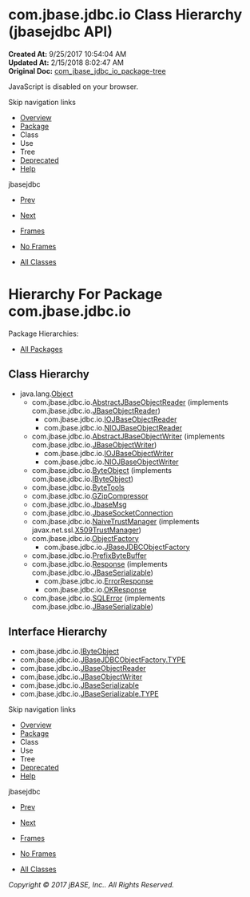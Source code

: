 # com.jbase.jdbc.io Class Hierarchy (jbasejdbc   API)

**Created At:** 9/25/2017 10:54:04 AM  
**Updated At:** 2/15/2018 8:02:47 AM  
**Original Doc:** [com_jbase_jdbc_io_package-tree](https://docs.jbase.com/39232-io/com_jbase_jdbc_io_package-tree)  

<!--<br>    try {<br>        if (location.href.indexOf('is-external=true') == -1) {<br>            parent.document.title="com.jbase.jdbc.io Class Hierarchy (jbasejdbc   API)";<br>        }<br>    }<br>    catch(err) {<br>    }<br>//-->
JavaScript is disabled on your browser.

Skip navigation links

- [Overview](../../../../overview-summary.html)
- [Package](./../com.jbase.jdbc.io-%28jbasejdbc---api%29)
- Class
- Use
- Tree
- [Deprecated](../../../../deprecated-list.html)
- [Help](../../../../help-doc.html)


jbasejdbc <br>

- [Prev](./../../driver/com.jbase.jdbc.driver-class-hierarchy-%28jbasejdbc---api%29)
- [Next](./../charset/com.jbase.jdbc.io.charset-class-hierarchy-%28jbasejdbc---api%29)


- [Frames](./.)
- [No Frames](./.)


- [All Classes](../../../../allclasses-noframe.html)


<!--<br>  allClassesLink = document.getElementById("allclasses\_navbar\_top");<br>  if(window==top) {<br>    allClassesLink.style.display = "block";<br>  }<br>  else {<br>    allClassesLink.style.display = "none";<br>  }<br>  //-->

# Hierarchy For Package com.jbase.jdbc.io
Package Hierarchies:
- [All Packages](../../../../overview-tree.html)

## Class Hierarchy

- java.lang.[Object](http://java.sun.com/j2se/1.5.0/docs/api/java/lang/Object.html?is-external=true "class or interface in java.lang")
    - com.jbase.jdbc.io.[AbstractJBaseObjectReader](./../abstractjbaseobjectreader-%28jbasejdbc---api%29 "class in com.jbase.jdbc.io") (implements com.jbase.jdbc.io.[JBaseObjectReader](./../jbaseobjectreader-%28jbasejdbc-api%29 "interface in com.jbase.jdbc.io"))
        - com.jbase.jdbc.io.[IOJBaseObjectReader](./../iojbaseobjectreader-%28jbasejdbc---api%29 "class in com.jbase.jdbc.io")
        - com.jbase.jdbc.io.[NIOJBaseObjectReader](./../niojbaseobjectreader-%28jbasejdbc-api%29 "class in com.jbase.jdbc.io")
    - com.jbase.jdbc.io.[AbstractJBaseObjectWriter](./../abstractjbaseobjectwriter-%28jbasejdbc---api%29 "class in com.jbase.jdbc.io") (implements com.jbase.jdbc.io.[JBaseObjectWriter](./../jbaseobjectwriter-%28jbasejdbc-api%29 "interface in com.jbase.jdbc.io"))
        - com.jbase.jdbc.io.[IOJBaseObjectWriter](./../iojbaseobjectwriter-%28jbasejdbc---api%29 "class in com.jbase.jdbc.io")
        - com.jbase.jdbc.io.[NIOJBaseObjectWriter](./../niojbaseobjectwriter-%28jbasejdbc---api%29 "class in com.jbase.jdbc.io")
    - com.jbase.jdbc.io.[ByteObject](./../byteobject-%28jbasejdbc---api%29 "class in com.jbase.jdbc.io") (implements com.jbase.jdbc.io.[IByteObject](./../ibyteobject-%28jbasejdbc---api%29 "interface in com.jbase.jdbc.io"))
    - com.jbase.jdbc.io.[ByteTools](./../bytetools-%28jbasejdbc-api%29 "class in com.jbase.jdbc.io")
    - com.jbase.jdbc.io.[GZipCompressor](./../gzipcompressor-%28jbasejdbc---api%29 "class in com.jbase.jdbc.io")
    - com.jbase.jdbc.io.[JbaseMsg](./../jbasemsg-%28jbasejdbc---api%29 "class in com.jbase.jdbc.io")
    - com.jbase.jdbc.io.[JbaseSocketConnection](./../jbasesocketconnection-%28jbasejdbc-api%29 "class in com.jbase.jdbc.io")
    - com.jbase.jdbc.io.[NaiveTrustManager](./../naivetrustmanager-%28jbasejdbc-api%29 "class in com.jbase.jdbc.io") (implements javax.net.ssl.[X509TrustManager](http://java.sun.com/j2se/1.5.0/docs/api/javax/net/ssl/X509TrustManager.html?is-external=true "class or interface in javax.net.ssl"))
    - com.jbase.jdbc.io.[ObjectFactory](./../objectfactory-%28jbasejdbc-api%29 "class in com.jbase.jdbc.io")
        - com.jbase.jdbc.io.[JBaseJDBCObjectFactory](./../jbasejdbcobjectfactory-%28jbasejdbc-api%29 "class in com.jbase.jdbc.io")
    - com.jbase.jdbc.io.[PrefixByteBuffer](./../prefixbytebuffer-%28jbasejdbc-api%29 "class in com.jbase.jdbc.io")
    - com.jbase.jdbc.io.[Response](./../response-%28jbasejdbc-api%29 "class in com.jbase.jdbc.io") (implements com.jbase.jdbc.io.[JBaseSerializable](./../jbaseserializable-%28jbasejdbc-api%29 "interface in com.jbase.jdbc.io"))
        - com.jbase.jdbc.io.[ErrorResponse](./../errorresponse-%28jbasejdbc---api%29 "class in com.jbase.jdbc.io")
        - com.jbase.jdbc.io.[OKResponse](./../okresponse-%28jbasejdbc---api%29 "class in com.jbase.jdbc.io")
    - com.jbase.jdbc.io.[SQLError](./../sqlerror-%28jbasejdbc-api%29 "class in com.jbase.jdbc.io") (implements com.jbase.jdbc.io.[JBaseSerializable](./../jbaseserializable-%28jbasejdbc-api%29 "interface in com.jbase.jdbc.io"))


## Interface Hierarchy

- com.jbase.jdbc.io.[IByteObject](./../ibyteobject-%28jbasejdbc---api%29 "interface in com.jbase.jdbc.io")
- com.jbase.jdbc.io.[JBaseJDBCObjectFactory.TYPE](./../jbasejdbcobjectfactory-%28jbasejdbc-api%29 "interface in com.jbase.jdbc.io")
- com.jbase.jdbc.io.[JBaseObjectReader](./../jbaseobjectreader-%28jbasejdbc-api%29 "interface in com.jbase.jdbc.io")
- com.jbase.jdbc.io.[JBaseObjectWriter](./../jbaseobjectwriter-%28jbasejdbc-api%29 "interface in com.jbase.jdbc.io")
- com.jbase.jdbc.io.[JBaseSerializable](./../jbaseserializable-%28jbasejdbc-api%29 "interface in com.jbase.jdbc.io")
- com.jbase.jdbc.io.[JBaseSerializable.TYPE](./../jbaseserializable-%28jbasejdbc-api%29 "interface in com.jbase.jdbc.io")

Skip navigation links

- [Overview](../../../../overview-summary.html)
- [Package](./../com.jbase.jdbc.io-%28jbasejdbc---api%29)
- Class
- Use
- Tree
- [Deprecated](../../../../deprecated-list.html)
- [Help](../../../../help-doc.html)


jbasejdbc <br>

- [Prev](./../../driver/com.jbase.jdbc.driver-class-hierarchy-%28jbasejdbc---api%29)
- [Next](./../charset/com.jbase.jdbc.io.charset-class-hierarchy-%28jbasejdbc---api%29)


- [Frames](./.)
- [No Frames](./.)


- [All Classes](../../../../allclasses-noframe.html)


<!--<br>  allClassesLink = document.getElementById("allclasses\_navbar\_bottom");<br>  if(window==top) {<br>    allClassesLink.style.display = "block";<br>  }<br>  else {<br>    allClassesLink.style.display = "none";<br>  }<br>  //-->

*Copyright © 2017 jBASE, Inc.. All Rights Reserved.*
